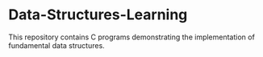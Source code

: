 # Data-Structures-Learning
This repository contains C programs demonstrating the implementation of fundamental data structures.
